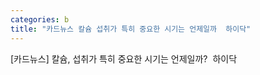 ```yaml
---
categories: b
title: "카드뉴스 칼슘 섭취가 특히 중요한 시기는 언제일까  하이닥"
---
```

[카드뉴스] 칼슘, 섭취가 특히 중요한 시기는 언제일까?&nbsp;&nbsp;하이닥